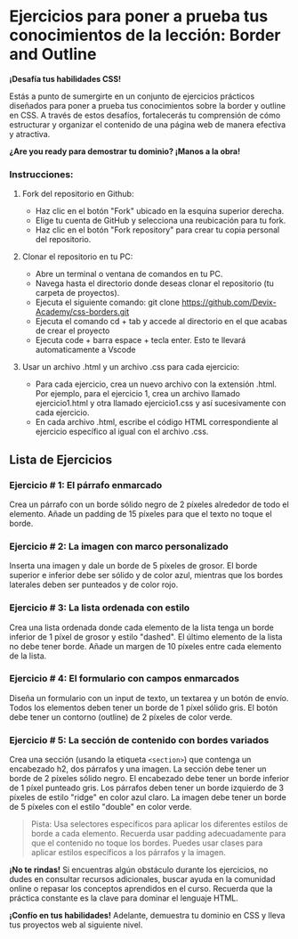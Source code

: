# Ejercicios para poner a prueba tus conocimientos de la lección: Border and Outline

**¡Desafía tus habilidades CSS!**

Estás a punto de sumergirte en un conjunto de ejercicios prácticos diseñados para poner a prueba tus conocimientos sobre la border y outline en CSS. A través de estos desafíos, fortalecerás tu comprensión de cómo estructurar y organizar el contenido de una página web de manera efectiva y atractiva.

**¿Are you ready para demostrar tu dominio? ¡Manos a la obra!**

### Instrucciones:
1. Fork del repositorio en Github:

    * Haz clic en el botón "Fork" ubicado en la esquina superior derecha.
    * Elige tu cuenta de GitHub y selecciona una reubicación para tu fork.
    * Haz clic en el botón "Fork repository" para crear tu copia personal del repositorio.

2. Clonar el repositorio en tu PC:

    * Abre un terminal o ventana de comandos en tu PC.
    * Navega hasta el directorio donde deseas clonar el repositorio (tu carpeta de proyectos).
    * Ejecuta el siguiente comando: git clone https://github.com/Devix-Academy/css-borders.git
    * Ejecuta el comando cd + tab y accede al directorio en el que acabas de crear el proyecto
    * Ejecuta code + barra espace + tecla enter. Esto te llevará automaticamente a Vscode
    

3. Usar un archivo .html y un archivo .css para cada ejercicio:

     * Para cada ejercicio, crea un nuevo archivo con la extensión .html. Por ejemplo, para el ejercicio 1, crea un archivo llamado ejercicio1.html y otra llamado ejercicio1.css y así sucesivamente con cada ejercicio.
    * En cada archivo .html, escribe el código HTML correspondiente al ejercicio específico al igual con el archivo .css.

## Lista de Ejercicios

### Ejercicio # 1: El párrafo enmarcado
Crea un párrafo con un borde sólido negro de 2 píxeles alrededor de todo el elemento. Añade un padding de 15 píxeles para que el texto no toque el borde.

### Ejercicio # 2: La imagen con marco personalizado
Inserta una imagen y dale un borde de 5 píxeles de grosor. El borde superior e inferior debe ser sólido y de color azul, mientras que los bordes laterales deben ser punteados y de color rojo.

### Ejercicio # 3: La lista ordenada con estilo
Crea una lista ordenada donde cada elemento de la lista tenga un borde inferior de 1 píxel de grosor y estilo "dashed". El último elemento de la lista no debe tener borde. Añade un margen de 10 píxeles entre cada elemento de la lista.

### Ejercicio # 4: El formulario con campos enmarcados
Diseña un formulario con un input de texto, un textarea y un botón de envío. Todos los elementos deben tener un borde de 1 píxel sólido gris. El botón debe tener un contorno (outline) de 2 píxeles de color verde.
    
### Ejercicio # 5: La sección de contenido con bordes variados
Crea una sección (usando la etiqueta `<section>`) que contenga un encabezado h2, dos párrafos y una imagen. La sección debe tener un borde de 2 píxeles sólido negro. El encabezado debe tener un borde inferior de 1 píxel punteado gris. Los párrafos deben tener un borde izquierdo de 3 píxeles de estilo "ridge" en color azul claro. La imagen debe tener un borde de 5 píxeles con el estilo "double" en color verde.

> Pista: Usa selectores específicos para aplicar los diferentes estilos de borde a cada elemento. Recuerda usar padding adecuadamente para que el contenido no toque los bordes. Puedes usar clases para aplicar estilos específicos a los párrafos y la imagen.

**¡No te rindas!** Si encuentras algún obstáculo durante los ejercicios, no dudes en consultar recursos adicionales, buscar ayuda en la comunidad online o repasar los conceptos aprendidos en el curso. Recuerda que la práctica constante es la clave para dominar el lenguaje HTML.

**¡Confío en tus habilidades!** Adelante, demuestra tu dominio  en CSS y lleva tus proyectos web al siguiente nivel.
